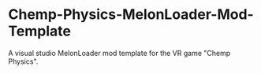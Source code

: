 # Chemp-Physics-MelonLoader-Mod-Template
A visual studio MelonLoader mod template for the VR game "Chemp Physics".
